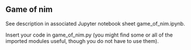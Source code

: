 ## Game of nim
See description in associated Jupyter notebook sheet game_of_nim.ipynb.

Insert your code in game_of_nim.py (you might find some or all of the imported modules useful, though you do not have to use them).